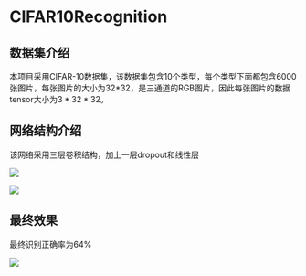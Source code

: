 # CIFAR10Recognition

## 数据集介绍

本项目采用CIFAR-10数据集，该数据集包含10个类型，每个类型下面都包含6000张图片，每张图片的大小为32*32，是三通道的RGB图片，因此每张图片的数据tensor大小为$3*32*32$。

## 网络结构介绍

该网络采用三层卷积结构，加上一层dropout和线性层



![](/Users/panyan/Library/Application%20Support/marktext/images/2022-11-01-19-32-00-image.png)

![](/Users/panyan/Library/Application%20Support/marktext/images/2022-11-01-19-33-12-image.png)

## 最终效果

最终识别正确率为64%

![](/Users/panyan/Library/Application%20Support/marktext/images/2022-11-01-19-27-57-image.png)